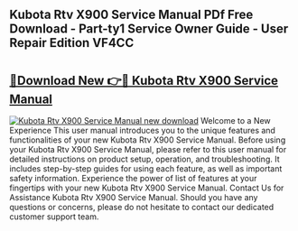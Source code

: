 ## Kubota Rtv X900 Service Manual PDf Free Download - Part-ty1 Service Owner Guide - User Repair Edition VF4CC

# <h2><a href="http://bc90998.oget.top/?id=Kubota+Rtv+X900+Service+Manual">🔗Download New 👉🔴 Kubota Rtv X900 Service Manual</a></h2>

[![Kubota Rtv X900 Service Manual new download](https://i.imgur.com/5g1atiW.png)](http://bc90998.oget.top/?id=Kubota+Rtv+X900+Service+Manual)
Welcome to a New Experience This user manual introduces you to the unique features and functionalities of your new Kubota Rtv X900 Service Manual. Before using your Kubota Rtv X900 Service Manual, please refer to this user manual for detailed instructions on product setup, operation, and troubleshooting. It includes step-by-step guides for using each feature, as well as important safety information. Experience the power of list of features at your fingertips with your new Kubota Rtv X900 Service Manual. Contact Us for Assistance Kubota Rtv X900 Service Manual. Should you have any questions or concerns, please do not hesitate to contact our dedicated customer support team.
